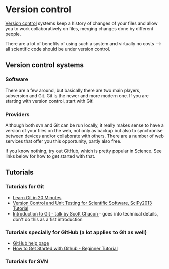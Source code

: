 # Version control 

[Version control](http://en.wikipedia.org/wiki/Revision_control) systems keep a history of changes of your files and allow you to work collaboratively on files, merging changes done by different people. 

There are a lot of benefits of using such a system and virtually no costs --> all scientific code should be under version control. 

## Version control systems

### Software 

There are a few around, but basically there are two main players, subversion and Git. Git is the newer and more modern one. If you are starting with version control, start with Git!

### Providers

Although both svn and Git can be run locally, it really makes sense to have a version of your files on the web, not only as backup but also to synchronise between devices and/or collaborate with others. There are a number of web services that offer you this opportunity, partly also free. 

If you know nothing, try out GitHub, which is pretty popular in Science. See links below for how to get started with that. 

## Tutorials

### Tutorials for Git

* [Learn Git in 20 Minutes](http://www.youtube.com/watch?v=Y9XZQO1n_7c)
* [Version Control and Unit Testing for Scientific Software, SciPy2013 Tutorial](http://www.youtube.com/watch?v=T0BE9ApIegc)
* [Introduction to Git - talk by Scott Chacon ](http://www.youtube.com/watch?v=xbLVvrb2-fY) - goes into technical details, don't do this as a fist introduction

### Tutorials specially for GitHub (a lot applies to Git as well)

* [GitHub help page](https://help.github.com/)
* [How to Get Started with Github - Beginner Tutorial ](http://www.youtube.com/watch?v=73I5dRucCds)

### Tutorials for SVN